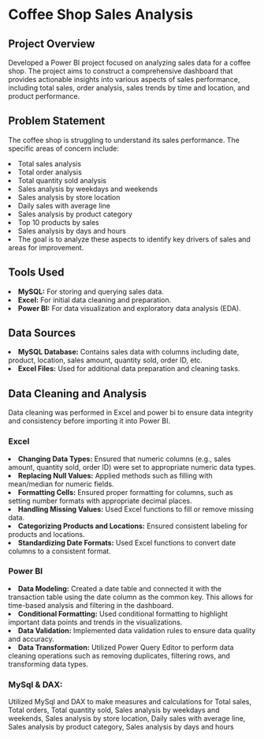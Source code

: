 # Coffee Shop Sales Analysis

## Project Overview
Developed a Power BI project focused on analyzing sales data for a coffee shop. The project aims to construct a comprehensive dashboard that provides actionable insights into various aspects of sales performance, including total sales, order analysis, sales trends by time and location, and product performance.

## Problem Statement
The coffee shop is struggling to understand its sales performance. The specific areas of concern include:
<li>Total sales analysis</li>
<li>Total order analysis</li>
<li>Total quantity sold analysis</li>
<li>Sales analysis by weekdays and weekends</li>
<li>Sales analysis by store location</li>
<li>Daily sales with average line</li>
<li>Sales analysis by product category</li>
<li>Top 10 products by sales</li>
<li>Sales analysis by days and hours</li>
<li>The goal is to analyze these aspects to identify key drivers of sales and areas for improvement.</li>

## Tools Used
<li><b>MySQL:</b> For storing and querying sales data.</li>
<li><b>Excel:</b> For initial data cleaning and preparation.</li>
<li><b>Power BI:</b> For data visualization and exploratory data analysis (EDA).</li>

## Data Sources
<li><b>MySQL Database:</b> Contains sales data with columns including date, product, location, sales amount, quantity sold, order ID, etc.</li>
<li><b>Excel Files:</b> Used for additional data preparation and cleaning tasks.</li>

## Data Cleaning and Analysis
Data cleaning was performed in Excel and power bi to ensure data integrity and consistency before importing it into Power BI.

### Excel
<li><b>Changing Data Types:</b> Ensured that numeric columns (e.g., sales amount, quantity sold, order ID) were set to appropriate numeric data types.</li>
<li><b>Replacing Null Values:</b> Applied methods such as filling with mean/median for numeric fields.</li>
<li><b>Formatting Cells:</b> Ensured proper formatting for columns, such as setting number formats with appropriate decimal places.</li>
<li><b>Handling Missing Values:</b> Used Excel functions to fill or remove missing data.</li>
<li><b>Categorizing Products and Locations:</b> Ensured consistent labeling for products and locations.</li>
<li><b>Standardizing Date Formats:</b> Used Excel functions to convert date columns to a consistent format.</li>

### Power BI
<li><b>Data Modeling:</b> Created a date table and connected it with the transaction table using the date column as the common key. This allows for time-based analysis and filtering in the dashboard.</li>
<li><b>Conditional Formatting:</b> Used conditional formatting to highlight important data points and trends in the visualizations.</li>
<li><b>Data Validation:</b> Implemented data validation rules to ensure data quality and accuracy.</li>
<li><b>Data Transformation:</b> Utilized Power Query Editor to perform data cleaning operations such as removing duplicates, filtering rows, and transforming data types.</li>

### MySql & DAX:
Utilized MySql and DAX to make measures and calculations for Total sales, Total orders, Total quantity sold, Sales analysis by weekdays and weekends, Sales analysis by store location, Daily sales with average line, Sales analysis by product category, Sales analysis by days and hours


